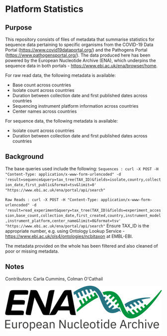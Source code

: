 # Platform Statistics

## Purpose
This repository consists of files of metadata that summarise statistics for sequence data pertaining to specific organisms from the COVID-19 Data Portal (https://www.covid19dataportal.org/) and the Pathogens Portal (https://www.pathogensportal.org/). The data produced here has been powered by the European Nucleotide Archive (ENA), which underpins the sequence data in both portals - https://www.ebi.ac.uk/ena/browser/home.

For raw read data, the following metadata is available:
- Base count across countries
- Isolate count across countries
- Duration between collection date and first published dates across countries
- Sequencing instrument platform information across countries
- Center names across countries

For sequence data, the following metadata is available:
- Isolate count across countries
- Duration between collection date and first published dates across countries

## Background
The base queries used include the following:
`Sequences : curl -X POST -H "Content-Type: application/x-www-form-urlencoded" -d 'result=sequence&query=tax_tree(TAX_ID)&fields=isolate,country,collection_date,first_public&format=tsv&limit=0' "https://www.ebi.ac.uk/ena/portal/api/search"`

`Raw Reads : curl -X POST -H "Content-Type: application/x-www-form-urlencoded" -d 'result=read_experiment&query=tax_tree(TAX_ID)&fields=experiment_accession,base_count,collection_date,first_created,country,instrument_model,instrument_platform,center_name&limit=0&format=tsv' "https://www.ebi.ac.uk/ena/portal/api/search"`
Ensure TAX_ID is the appropriate number, e.g. using Ontology Lookup Service - https://www.ebi.ac.uk/ols4/ontologies/ncbitaxon at EMBL-EBI.

The metadata provided on the whole has been filtered and also cleaned of poor or missing metadata.

## Notes
Contributors: Carla Cummins, Colman O'Cathail

![alt text](https://github.com/nadimm-rahman/platform-statistics/blob/main/ENA_logo.png?raw=true)